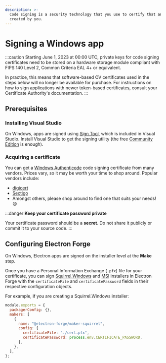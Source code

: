 ```yaml
---
description: >-
  Code signing is a security technology that you use to certify that an app was
  created by you.
---
```


# Signing a Windows app

:::caution
Starting June 1, 2023 at 00:00 UTC, private keys for code signing certificates need to be stored on a hardware storage module compliant with FIPS 140 Level 2, Common Criteria EAL 4+ or equivalent.

In practice, this means that software-based OV certificates used in the steps below will no longer be available for purchase. For instructions on how to sign applications with newer token-based certificates, consult your Certificate Authority's documentation.
:::

## Prerequisites

### Installing Visual Studio

On Windows, apps are signed using [Sign Tool](https://learn.microsoft.com/en-us/dotnet/framework/tools/signtool-exe), which is included in Visual Studio. Install Visual Studio to get the signing utility (the free [Community Edition](https://visualstudio.microsoft.com/vs/community/) is enough).

### Acquiring a certificate

You can get a [Windows Authenticode](https://learn.microsoft.com/en-us/windows-hardware/drivers/install/authenticode) code signing certificate from many vendors. Prices vary, so it may be worth your time to shop around. Popular vendors include:

- [digicert](https://www.digicert.com/dc/code-signing/microsoft-authenticode.htm)
- [Sectigo](https://sectigo.com/ssl-certificates-tls/code-signing)
- Amongst others, please shop around to find one that suits your needs! 😄

:::danger **Keep your certificate password private**

Your certificate password should be a **secret**. Do not share it publicly or commit it to your source code.
:::

## Configuring Electron Forge

On Windows, Electron apps are signed on the installer level at the **Make** step.

Once you have a Personal Information Exchange (`.pfx`) file for your certificate, you can sign [Squirrel.Windows](../../config/makers/squirrel.windows.md) and [MSI](../../config/makers/wix-msi.md) installers in Electron Forge with the `certificateFile` and `certificatePassword` fields in their respective configuration objects.

For example, if you are creating a Squirrel.Windows installer:

```javascript title="forge.config.js"
module.exports = {
  packagerConfig: {},
  makers: [
    {
      name: "@electron-forge/maker-squirrel",
      config: {
        certificateFile: "./cert.pfx",
        certificatePassword: process.env.CERTIFICATE_PASSWORD,
      },
    },
  ],
};
```
